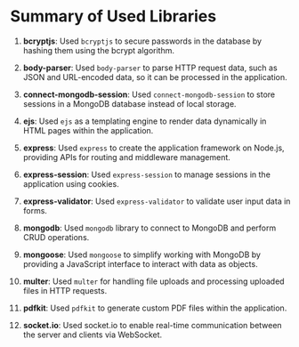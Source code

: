 # Summary of Used Libraries

1. **bcryptjs**: Used `bcryptjs` to secure passwords in the database by hashing them using the bcrypt algorithm.

2. **body-parser**: Used `body-parser` to parse HTTP request data, such as JSON and URL-encoded data, so it can be processed in the application.

3. **connect-mongodb-session**: Used `connect-mongodb-session` to store sessions in a MongoDB database instead of local storage.

4. **ejs**: Used `ejs` as a templating engine to render data dynamically in HTML pages within the application.

5. **express**: Used `express` to create the application framework on Node.js, providing APIs for routing and middleware management.

6. **express-session**: Used `express-session` to manage sessions in the application using cookies.

7. **express-validator**: Used `express-validator` to validate user input data in forms.

8. **mongodb**: Used `mongodb` library to connect to MongoDB and perform CRUD operations.

9. **mongoose**: Used `mongoose` to simplify working with MongoDB by providing a JavaScript interface to interact with data as objects.

10. **multer**: Used `multer` for handling file uploads and processing uploaded files in HTTP requests.

11. **pdfkit**: Used `pdfkit` to generate custom PDF files within the application.

12. **socket.io**: Used socket.io to enable real-time communication between the server and clients via WebSocket.
